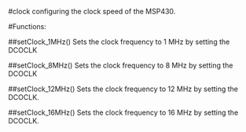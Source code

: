 #clock
configuring the clock speed of the MSP430.

#Functions:

##setClock_1MHz()
Sets the clock frequency to 1 MHz by setting the DCOCLK

##setClock_8MHz()
Sets the clock frequency to 8 MHz by setting the DCOCLK

##setClock_12MHz()
Sets the clock frequency to 12 MHz by setting the DCOCLK.

##setClock_16MHz()
Sets the clock frequency to 16 MHz by setting the DCOCLK.
